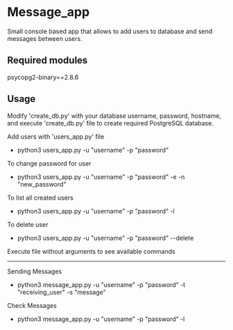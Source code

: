# Message_app

Small console based app that allows to add users to database and send messages between users.

## Required modules

psycopg2-binary==2.8.6

## Usage

Modify 'create_db.py' with your database username, password, hostname, and execute 'create_db.py' file to create required PostgreSQL database.


Add users with 'users_app.py' file


- python3 users_app.py -u "username" -p "password"


To change password for user

- python3 users_app.py -u "username" -p "password" -e -n "new_password"

To list all created users 

- python3 users_app.py -u "username" -p "password" -l

To delete user

- python3 users_app.py -u "username" -p "password" --delete

Execute file without arguments to see available commands


---

Sending Messages

- python3 message_app.py -u "username" -p "password" -t "receiving_user" -s "message"

Check Messages

- python3 message_app.py -u "username" -p "password" -l

